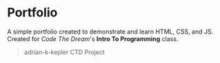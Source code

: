 # Portfolio
A simple portfolio created to demonstrate and learn HTML, CSS, and JS. Created for *Code The Dream*'s **Intro To Programming** class.

> adrian-k-kepler
> CTD Project





